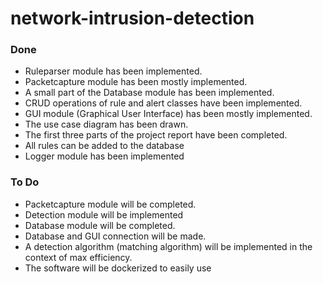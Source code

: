 # network-intrusion-detection

### Done
- Ruleparser module has been implemented.
- Packetcapture module has been mostly implemented.
- A small part of the Database module has been implemented.
- CRUD operations of rule and alert classes have been implemented.
- GUI module (Graphical User Interface) has been mostly implemented.
- The use case diagram has been drawn.
- The first three parts of the project report have been completed.
- All rules can be added to the database
- Logger module has been implemented

### To Do
- Packetcapture module will be completed.
- Detection module will be implemented
- Database module will be completed.
- Database and GUI connection will be made.
- A detection algorithm (matching algorithm) will be implemented in the context of max efficiency.
- The software will be dockerized to easily use 